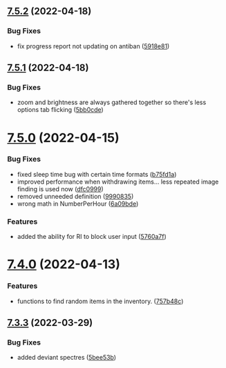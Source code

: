 ## [7.5.2](https://github.com/Torwent/WaspLib/compare/v7.5.1...v7.5.2) (2022-04-18)


### Bug Fixes

* fix progress report not updating on antiban ([5918e81](https://github.com/Torwent/WaspLib/commit/5918e8190a8553159d44b7b0615ff81a09242f8e))



## [7.5.1](https://github.com/Torwent/WaspLib/compare/v7.5.0...v7.5.1) (2022-04-18)


### Bug Fixes

* zoom and brightness are always gathered together so there's less options tab flicking ([5bb0cde](https://github.com/Torwent/WaspLib/commit/5bb0cde68d7d1693acd9ff220ef9637a8e0a2ccf))



# [7.5.0](https://github.com/Torwent/WaspLib/compare/v7.4.0...v7.5.0) (2022-04-15)


### Bug Fixes

* fixed sleep time bug with certain time formats ([b75fd1a](https://github.com/Torwent/WaspLib/commit/b75fd1af63698ca7fb44aae0640c50e42bb9b186))
* improved performance when withdrawing items... less repeated image finding is used now ([dfc0999](https://github.com/Torwent/WaspLib/commit/dfc0999deda8ac440d48e9d782bfcf3576687623))
* removed unneeded definition ([9990835](https://github.com/Torwent/WaspLib/commit/999083508d93b6d1e911189eb3384a3c20dda356))
* wrong math in NumberPerHour ([6a09bde](https://github.com/Torwent/WaspLib/commit/6a09bde91fd9ef8591baa51c52dc15253668862a))


### Features

* added the ability for RI to block user input ([5760a7f](https://github.com/Torwent/WaspLib/commit/5760a7ffcfa5e7c67d1468bd4cfca98bc35c1593))



# [7.4.0](https://github.com/Torwent/WaspLib/compare/v7.3.3...v7.4.0) (2022-04-13)


### Features

* functions to find random items in the inventory. ([757b48c](https://github.com/Torwent/WaspLib/commit/757b48cc581d3758bc1613385e0931af33e1456e))



## [7.3.3](https://github.com/Torwent/WaspLib/compare/v7.3.2...v7.3.3) (2022-03-29)


### Bug Fixes

* added deviant spectres ([5bee53b](https://github.com/Torwent/WaspLib/commit/5bee53bb8b7954284373673e52a5a2bb4233d439))




